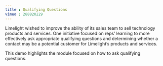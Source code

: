 ```yaml
---
title : Qualifying Questions
vimeo : 288820229
---
```

Limelight wished to improve the ability of its sales team to sell technology products and services. One initiative focused on reps’ learning to more effectively ask appropriate qualifying questions and determining whether a contact may be a potential customer for Limelight’s products and services.

This demo highlights the module focused on how to ask qualifying questions.
